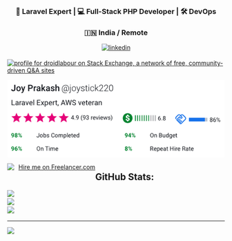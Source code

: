 ### <div align="center">🤯 Laravel Expert | 💻 Full-Stack PHP Developer | 🛠️ DevOps</div>  
### <div align="center">🇮🇳 India / Remote</div>  

<!--

### Hi there 👋
**droidlabour/bio** is a ✨ _special_ ✨ repository because its `README.md` (this file) appears on your GitHub profile.

Here are some ideas to get you started:

- 🔭 I’m currently working on ...
- 🌱 I’m currently learning ...
- 👯 I’m looking to collaborate on ...
- 🤔 I’m looking for help with ...
- 💬 Ask me about ...
- 📫 How to reach me: ...
- 😄 Pronouns: ...
- ⚡ Fun fact: ...
-->

<div align="center">
  <a href="https://linkedin.com/in/droidlabour" target="_blank">
    <img src=https://img.shields.io/badge/linkedin-%231E77B5.svg?&style=for-the-badge&logo=linkedin&logoColor=white alt=linkedin style="margin-bottom: 5px;" />
  </a>  
</div>  

<a href="https://stackexchange.com/users/1657102" target="_blank"><img src="https://stackexchange.com/users/flair/1657102.png" width="208" height="58" alt="profile for droidlabour on Stack Exchange, a network of free, community-driven Q&amp;A sites" title="profile for droidlabour on Stack Exchange, a network of free, community-driven Q&amp;A sites"></a>

<a href="https://www.freelancer.com/u/joystick220" target="_blank">
  <img src="https://github.com/droidlabour/droidlabour/blob/828ef4d30cbe582ae276df726047353690cefb96/image.png" />
</a>

<div>
  <img src="https://www.freelancer.com/static/css/images/landingpage/hireme-widget-builder/fl-bird-icon.png" style="clear:left;float:left;margin: 10px 0;">
  <a href="https://www.freelancer.com/affiliates/email/3955905/" target="_blank" style="display: block;text-decoration: underline;margin: 10px 0 10px 10px;vertical-align: middle;height: 21px;float: left">Hire me on Freelancer.com</a>
</div>


## GitHub Stats:
![](https://my-readme-stats-zeta.vercel.app/api?username=droidlabour&hide_border=false&include_all_commits=true&count_private=true)<br/>
![](https://github-readme-streak-stats.herokuapp.com/?user=droidlabour&hide_border=false)<br/>
![](https://my-readme-stats-zeta.vercel.app/api/top-langs/?username=droidlabour&hide_border=false&include_all_commits=true&count_private=true&layout=compact)

---
[![](https://visitcount.itsvg.in/api?id=droidlabour&icon=0&color=0)](https://visitcount.itsvg.in)
